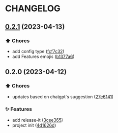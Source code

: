 # CHANGELOG

## [0.2.1](https://github.com/sanjayheaven/nextjs-starter-kit/compare/0.2.0...0.2.1) (2023-04-13)


### ⬆️ Chores

* add config type ([fcf7c32](https://github.com/sanjayheaven/nextjs-starter-kit/commit/fcf7c3279620d8ffa79ab634e7ef08170bb06d0b))
* add Features emojis ([b1377a6](https://github.com/sanjayheaven/nextjs-starter-kit/commit/b1377a63f2f8cd7a4f31e9e9bedbc80df792b195))

## 0.2.0 (2023-04-12)


### ⬆️ Chores

* updates based on chatgpt's suggestion ([27e6141](https://github.com/sanjayheaven/nextjs-boilerplate/commit/27e6141e97f40177abe81df285162df0f27c41d7))


### ✨ Features

* add release-it ([3cee365](https://github.com/sanjayheaven/nextjs-boilerplate/commit/3cee365b5d94ec895c2dfc584d24b29259ccea32))
* project init ([4d1626d](https://github.com/sanjayheaven/nextjs-boilerplate/commit/4d1626d167a5cad3f5a3a2f3f43d21f55971f640))